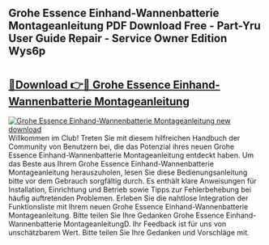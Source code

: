 ## Grohe Essence Einhand-Wannenbatterie Montageanleitung PDF Download Free - Part-Yru User Guide Repair - Service Owner Edition Wys6p

# <h2><a href="http://df7t9w.blite.top/?on=Grohe+Essence+Einhand-Wannenbatterie+Montageanleitung">🔗Download 👉🔴 Grohe Essence Einhand-Wannenbatterie Montageanleitung</a></h2>

[![Grohe Essence Einhand-Wannenbatterie Montageanleitung new download](https://i.imgur.com/lujVjoI.png)](http://df7t9w.blite.top/?on=Grohe+Essence+Einhand-Wannenbatterie+Montageanleitung)
Willkommen im Club! Treten Sie mit diesem hilfreichen Handbuch der Community von Benutzern bei, die das Potenzial ihres neuen Grohe Essence Einhand-Wannenbatterie Montageanleitung entdeckt haben. Um das Beste aus Ihrem Grohe Essence Einhand-Wannenbatterie Montageanleitung herauszuholen, lesen Sie diese Bedienungsanleitung bitte vor dem Gebrauch sorgfältig durch. Es enthält klare Anweisungen für Installation, Einrichtung und Betrieb sowie Tipps zur Fehlerbehebung bei häufig auftretenden Problemen. Erleben Sie die nahtlose Integration der Funktionsliste mit Ihrem neuen Grohe Essence Einhand-Wannenbatterie Montageanleitung. Bitte teilen Sie Ihre Gedanken Grohe Essence Einhand-Wannenbatterie MontageanleitungD. Ihr Feedback ist für uns von unschätzbarem Wert. Bitte teilen Sie Ihre Gedanken und Vorschläge mit.
